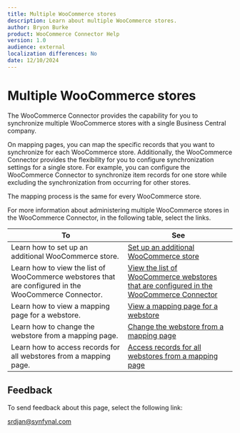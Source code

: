 ```yaml
---
title: Multiple WooCommerce stores
description: Learn about multiple WooCommerce stores.
author: Bryon Burke
product: WooCommerce Connector Help
version: 1.0
audience: external
localization differences: No
date: 12/10/2024
---
```


<!-- markdownlint-disable MD006 MD007 MD009 MD024 MD025 MD033 -->
<!--// cspell:ignore  markdownlint allowfullscreen keyframes webstores webstore -->

# Multiple WooCommerce stores

The WooCommerce Connector provides the capability for you to synchronize multiple WooCommerce stores with a single Business Central company.

On mapping pages, you can map the specific records that you want to synchronize for each WooCommerce store. Additionally, the WooCommerce Connector provides the flexibility for you to configure synchronization settings for a single store. For example, you can configure the WooCommerce Connector to synchronize item records for one store while excluding the synchronization from occurring for other stores.

The mapping process is the same for every WooCommerce store.

For more information about administering multiple WooCommerce stores in the WooCommerce Connector, in the following table, select the links.

| To | See |
|---|---|
| Learn how to set up an additional WooCommerce store. | [Set up an additional WooCommerce store](set-up-additional-woocommerce-store.md) |
| Learn how to view the list of WooCommerce webstores that are configured in the WooCommerce Connector. | [View the list of WooCommerce webstores that are configured in the WooCommerce Connector](view-woocommerce-webstores.md) |
| Learn how to view a mapping page for a webstore. | [View a mapping page for a webstore](view-mapping-page-for-webstore.md) |
| Learn how to change the webstore from a mapping page. | [Change the webstore from a mapping page](change-webstore-from-mapping-page.md) |
| Learn how to access records for all webstores from a mapping page. | [Access records for all webstores from a mapping page](access-records-from-all-webstores-from-mapping-page.md) |

## Feedback

To send feedback about this page, select the following link:

[srdjan@synfynal.com](mailto:srdjan@synfynal.com?subject=Documentation%20Feedback%20Product%20Docs:%20multiple-woocommerce-stores)
